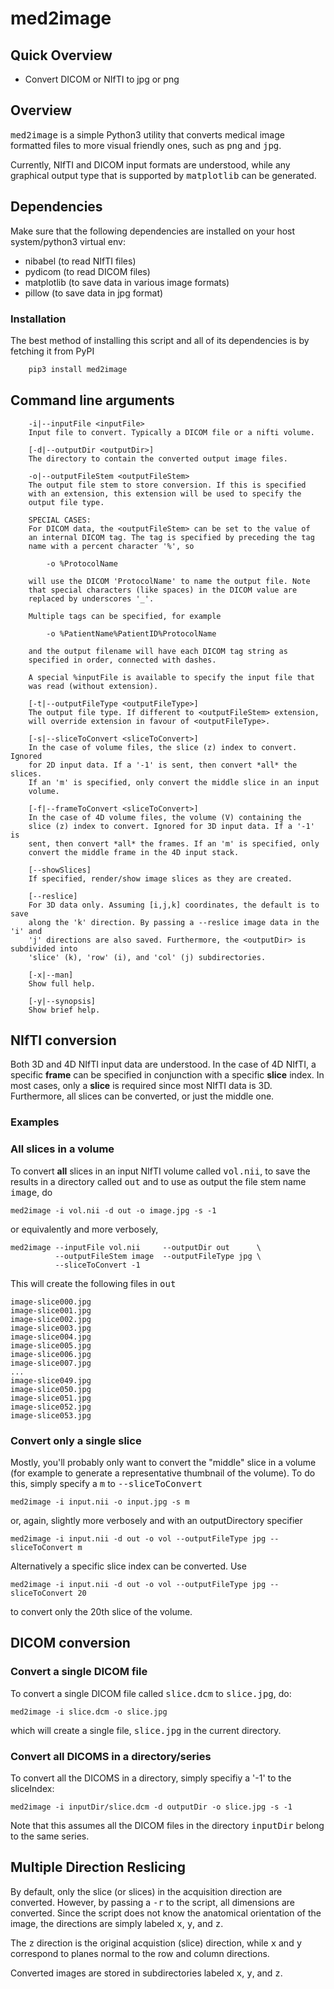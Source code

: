# med2image

## Quick Overview

* Convert DICOM or NIfTI to jpg or png

## Overview

<tt>med2image</tt> is a simple Python3 utility that converts medical image formatted files to more visual friendly ones, such as <tt>png</tt> and <tt>jpg</tt>.

Currently, NIfTI and DICOM input formats are understood, while any graphical output type that is supported by <tt>matplotlib</tt> can be generated.

## Dependencies
Make sure that the following dependencies are installed on your host system/python3 virtual env:

* nibabel (to read NIfTI files)
* pydicom (to read DICOM files)
* matplotlib (to save data in various image formats)
* pillow (to save data in jpg format)

### Installation

The best method of installing this script and all of its dependencies is by fetching it from PyPI
 
```bash
    pip3 install med2image
```

## Command line arguments

        -i|--inputFile <inputFile>
        Input file to convert. Typically a DICOM file or a nifti volume.

        [-d|--outputDir <outputDir>]
        The directory to contain the converted output image files.

        -o|--outputFileStem <outputFileStem>
        The output file stem to store conversion. If this is specified
        with an extension, this extension will be used to specify the
        output file type.

        SPECIAL CASES:
        For DICOM data, the <outputFileStem> can be set to the value of
        an internal DICOM tag. The tag is specified by preceding the tag
        name with a percent character '%', so

            -o %ProtocolName

        will use the DICOM 'ProtocolName' to name the output file. Note
        that special characters (like spaces) in the DICOM value are
        replaced by underscores '_'.

        Multiple tags can be specified, for example

            -o %PatientName%PatientID%ProtocolName

        and the output filename will have each DICOM tag string as
        specified in order, connected with dashes.

        A special %inputFile is available to specify the input file that
        was read (without extension).

        [-t|--outputFileType <outputFileType>]
        The output file type. If different to <outputFileStem> extension,
        will override extension in favour of <outputFileType>.

        [-s|--sliceToConvert <sliceToConvert>]
        In the case of volume files, the slice (z) index to convert. Ignored
        for 2D input data. If a '-1' is sent, then convert *all* the slices.
        If an 'm' is specified, only convert the middle slice in an input
        volume.
        
        [-f|--frameToConvert <sliceToConvert>]
        In the case of 4D volume files, the volume (V) containing the
        slice (z) index to convert. Ignored for 3D input data. If a '-1' is 
        sent, then convert *all* the frames. If an 'm' is specified, only 
        convert the middle frame in the 4D input stack.

        [--showSlices]
        If specified, render/show image slices as they are created.

        [--reslice]
        For 3D data only. Assuming [i,j,k] coordinates, the default is to save
        along the 'k' direction. By passing a --reslice image data in the 'i' and
        'j' directions are also saved. Furthermore, the <outputDir> is subdivided into
        'slice' (k), 'row' (i), and 'col' (j) subdirectories.

        [-x|--man]
        Show full help.

        [-y|--synopsis]
        Show brief help.

## NIfTI conversion 
Both 3D and 4D NIfTI input data are understood. In the case of 4D NIfTI, a specific <b>frame</b> can be specified in conjunction with a specific <b>slice</b> index. In most cases, only a <b>slice</b> is required since most NIfTI data is 3D. Furthermore, all slices can be converted, or just the middle one.

### Examples
### All slices in a volume
To convert <b>all</b> slices in an input NIfTI volume called <tt>vol.nii</tt>, to save the results in a directory called <tt>out</tt> and to use as output the file stem name <tt>image</tt>, do

 ```
 med2image -i vol.nii -d out -o image.jpg -s -1
 ```

or equivalently and more verbosely,

```
med2image --inputFile vol.nii     --outputDir out      \
          --outputFileStem image  --outputFileType jpg \
          --sliceToConvert -1
```

This will create the following files in <tt>out</tt>

```
image-slice000.jpg
image-slice001.jpg
image-slice002.jpg
image-slice003.jpg
image-slice004.jpg
image-slice005.jpg
image-slice006.jpg
image-slice007.jpg
...
image-slice049.jpg
image-slice050.jpg
image-slice051.jpg
image-slice052.jpg
image-slice053.jpg
```

### Convert only a single slice
Mostly, you'll probably only want to convert the "middle" slice in a volume (for example to generate a representative thumbnail of the volume). To do this, simply specify a <tt>m</tt> to <tt>--sliceToConvert</tt>

 ```med2image -i input.nii -o input.jpg -s m```

or, again, slightly more verbosely and with an outputDirectory specifier

 ```med2image -i input.nii -d out -o vol --outputFileType jpg --sliceToConvert m```

Alternatively a specific slice index can be converted. Use

 ```med2image -i input.nii -d out -o vol --outputFileType jpg --sliceToConvert 20```

to convert only the 20th slice of the volume.

## DICOM conversion

### Convert a single DICOM file
To convert a single DICOM file called <tt>slice.dcm</tt> to <tt>slice.jpg</tt>, do:

```med2image -i slice.dcm -o slice.jpg```

which will create a single file, <tt>slice.jpg</tt> in the current directory.

### Convert all DICOMS in a directory/series
To convert all the DICOMS in a directory, simply specifiy a '-1' to the sliceIndex:

```med2image -i inputDir/slice.dcm -d outputDir -o slice.jpg -s -1```

Note that this assumes all the DICOM files in the directory <tt>inputDir</tt> belong to the same series.

## Multiple Direction Reslicing
By default, only the slice (or slices) in the acquisition direction are converted. However, by passing a <tt>-r</tt> to the script, all dimensions are converted. Since the script does not know the anatomical orientation of the image, the directions are simply labeled <tt>x</tt>, <tt>y</tt>, and <tt>z</tt>.

The <tt>z</tt> direction is the original acquistion (slice) direction, while <tt>x</tt> and <tt>y</tt> correspond to planes normal to the row and column directions.

Converted images are stored in subdirectories labeled <tt>x</tt>, <tt>y</tt>, and <tt>z</tt>.


